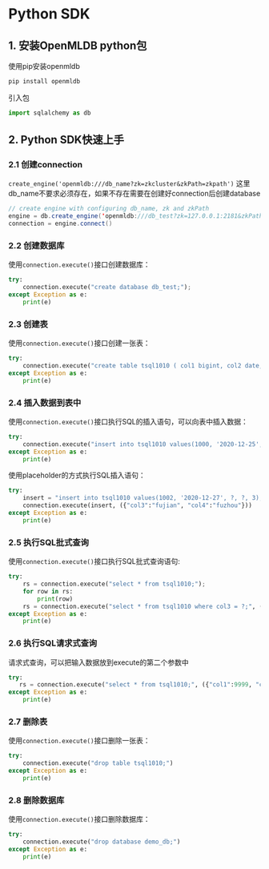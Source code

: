 # Python SDK

## 1. 安装OpenMLDB python包

使用pip安装openmldb

```bash
pip install openmldb
```

引入包

```python
import sqlalchemy as db
```

## 2. Python SDK快速上手

### 2.1 创建connection

`create_engine('openmldb:///db_name?zk=zkcluster&zkPath=zkpath')`
这里db_name不要求必须存在，如果不存在需要在创建好connection后创建database

```java
// create engine with configuring db_name, zk and zkPath
engine = db.create_engine('openmldb:///db_test?zk=127.0.0.1:2181&zkPath=/openmldb')
connection = engine.connect()
```

### 2.2 创建数据库

使用`connection.execute()`接口创建数据库：

```python
try:
    connection.execute("create database db_test;");
except Exception as e:
    print(e)
```

### 2.3 创建表

使用`connection.execute()`接口创建一张表：

```python
try:
    connection.execute("create table tsql1010 ( col1 bigint, col2 date, col3 string, col4 string, col5 int, index(key=col3, ts=col1));")
except Exception as e:
    print(e)
```

### 2.4 插入数据到表中

使用`connection.execute()`接口执行SQL的插入语句，可以向表中插入数据：

```python
try:
    connection.execute("insert into tsql1010 values(1000, '2020-12-25', 'guangdon', '广州', 1);")
except Exception as e:
    print(e)
```

使用placeholder的方式执行SQL插入语句：

```python
try:
    insert = "insert into tsql1010 values(1002, '2020-12-27', ?, ?, 3);"
    connection.execute(insert, ({"col3":"fujian", "col4":"fuzhou"}))
except Exception as e:
    print(e)
```

### 2.5 执行SQL批式查询

使用`connection.execute()`接口执行SQL批式查询语句:

```python
try:
    rs = connection.execute("select * from tsql1010;");
    for row in rs:
        print(row)
    rs = connection.execute("select * from tsql1010 where col3 = ?;", ('hefei'))
except Exception as e:
    print(e)
```

### 2.6 执行SQL请求式查询

请求式查询，可以把输入数据放到execute的第二个参数中

```python
try:
   rs = connection.execute("select * from tsql1010;", ({"col1":9999, "col2":'2020-12-27', "col3":'zhejiang', "col4":'hangzhou', "col5":100}));
except Exception as e:
    print(e)
```
### 2.7 删除表

使用`connection.execute()`接口删除一张表：

```python
try:
    connection.execute("drop table tsql1010;")
except Exception as e:
    print(e)
```

### 2.8 删除数据库

使用`connection.execute()`接口删除数据库：

```python
try:
    connection.execute("drop database demo_db;")
except Exception as e:
    print(e)
```

### 